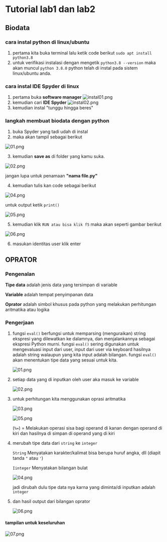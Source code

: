# Tutorial lab1 dan lab2

## Biodata

### cara instal python di linux/ubuntu

1. pertama kita buka terminal lalu ketik code berikut
    `sudo apt install python3.8`
2. untuk verifikasi instalasi dengan mengetik
    `python3.8 --version`
    maka akan muncul 
    `python 3.8.0`
    python telah di instal pada sistem linux/ubuntu anda.

### cara instal IDE Spyder di linux 
1. pertama buka **software manager**
 ![instal01.png](/gambar/instal01.png)
2. kemudian cari **IDE Spyder** 
 ![instal02.png](/gambar/instal02.png)
3. kemudian instal "tunggu hingga beres"


### langkah membuat biodata dengan python
1. buka Spyder yang tadi udah di instal
2. maka akan tampil sebagai berikut

![01.png](/gambar/01.png)

3. kemudian **save as** di folder yang kamu suka.

![02.png](/gambar/02.png)
    
jangan lupa untuk penamaan **"nama file.py"**

4. kemudian tulis kan code sebagai berikut

![04.png](/gambar/04.png) 

untuk output ketik `print()`

![05.png](/gambar/05.png)

5. kemudian klik `RUN atau bisa klik f5`
    maka akan seperti gambar berikut

![06.png](/gambar/06.png)

6. masukan identitas user klik enter




## OPRATOR

### Pengenalan
**Tipe data** adalah jenis data yang tersimpan di variable

**Variable** adalah tempat penyimpanan data

**Oprator** adalah simbol khusus pada python yang melakukan perhitungan aritmatika atau logika

### Pengerjaan

1. fungsi `eval()` berfungsi untuk memparsing (menguraikan) string ekspresi yang dilewatkan ke dalamnya, dan menjalankannya sebagai ekspresi Python murni.
fungsi `eval()` sering digunakan untuk mengevaluasi input dari user, input dari user via keyboard hasilnya adalah string walaupun yang kita input adalah bilangan. fungsi `eval()` akan menentukan tipe data yang sesuai untuk kita.


    ![01.png](/gambar2/01.png)

2. setiap data yang di inputkan oleh user aka masuk ke variable 

    ![02.png](/gambar2/02.png)

3. untuk perhitungan kita menggunakan oprasi aritmatika

    ![03.png](/gambar2/03.png)
    
    ![05.png](/gambar2/05.png)


   (`%=`) = Melakukan operasi sisa bagi operand di kanan dengan operand di kiri dan hasilnya di simpan di operand yang di kiri

4. merubah tipe data dari `string` ke `integer` 
    
    `String` Menyatakan karakter/kalimat bisa berupa huruf angka, dll (diapit tanda `"` atau `'`)
    
    `Iinteger` Menyatakan bilangan bulat
    
    ![04.png](/gambar2/04.png)

    jadi dirubah dulu tipe data nya karna yang diminta/di inputkan adalah `integer`

5. dan hasil output dari bilangan oprator

    ![06.png](/gambar2/06.png)

#### tampilan untuk keseluruhan

![07.png](/gambar2/07.png)
